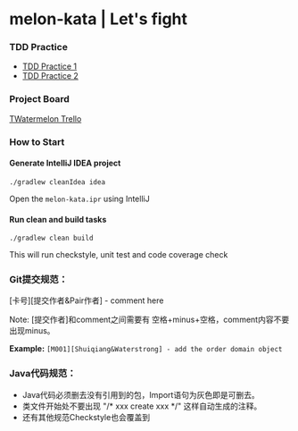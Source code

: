 # melon-kata | Let's fight

### TDD Practice
* [TDD Practice 1](docs/TDD1.md)
* [TDD Practice 2](docs/TDD2.md)

### Project Board
[TWatermelon Trello](https://trello.com/b/k5vWnDWD/melon-kata)

### How to Start

#### Generate IntelliJ IDEA project
`./gradlew cleanIdea idea`

Open the `melon-kata.ipr` using IntelliJ

#### Run clean and build tasks
`./gradlew clean build`

This will run checkstyle, unit test and code coverage check

### Git提交规范：

[卡号][提交作者&Pair作者] - comment here

Note: [提交作者]和comment之间需要有 空格+minus+空格，comment内容不要出现minus。

**Example:** `[M001][Shuiqiang&Waterstrong] - add the order domain object`


### Java代码规范：

- Java代码必须删去没有引用到的包，Import语句为灰色即是可删去。
- 类文件开始处不要出现 "/* xxx create xxx */" 这样自动生成的注释。
- 还有其他规范Checkstyle也会覆盖到
